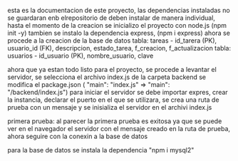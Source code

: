 esta es la documentacion de este proyecto, las dependencias instaladas no se guardaran enb elrepositorio de deben instalar de manera individual, hasta el momento de la creacion se inicializo el proyecto con node.js (npm init -y) 
tambien se instalo la dependencia express, (npm i express)
ahora se procede a la creacion de la base de datos
tabla: tareas - id_tarera (PK), usuario_id (FK), descripcion, estado_tarea, f_creacion, f_actualizacion
tabla: usuarios - id_usuario (PK), nombre_usuario, clave

ahora que ya estan todo listo para el proyecto, se procede a levantar el servidor, se selecciona el archivo index.js de la carpeta backend
se modifica el package.json ( "main": "index.js"  =>  "main": "/backend/index.js")
para iniciar el servidor se debe importar expres, crear la instancia, declarar el puerto en el que se utilizara, se crea una ruta de prueba con un mensaje y se inisializa el servidor en el archivi index.js

primera prueba: al parecer la primera prueba es exitosa ya que se puede ver en el navegador el servidor con el mensaje creado en la ruta de prueba, ahora seguire con la conexin a la base de datos

para la base de datos se instala la dependencia "npm i mysql2" 

